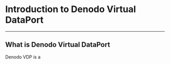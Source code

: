 # Introduction to Denodo Virtual DataPort

---

## What is Denodo Virtual DataPort

Denodo VDP is a
